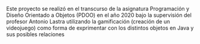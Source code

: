 Este proyecto se realizó en el transcurso de la asignatura Programación y Diseño Orientado a Objetos (PDOO) en el año 2020 bajo la supervisión del profesor Antonio Lastra utilizando la gamificación (creación de un videojuego) como forma de exprimentar con los distintos objetos en Java y sus posibles relaciones
